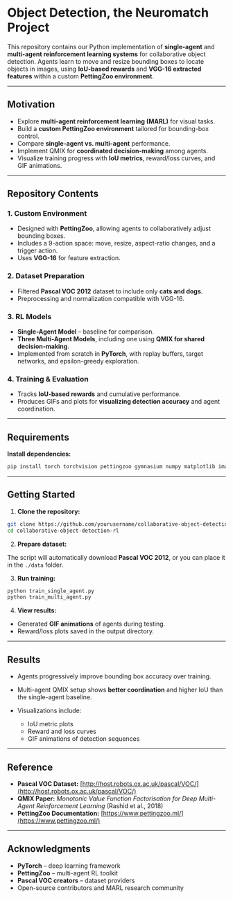 # Object Detection, the Neuromatch Project

This repository contains our Python implementation of **single-agent** and **multi-agent reinforcement learning systems** for collaborative object detection.
Agents learn to move and resize bounding boxes to locate objects in images, using **IoU-based rewards** and **VGG-16 extracted features** within a custom **PettingZoo environment**.

---

## Motivation

* Explore **multi-agent reinforcement learning (MARL)** for visual tasks.
* Build a **custom PettingZoo environment** tailored for bounding-box control.
* Compare **single-agent vs. multi-agent** performance.
* Implement QMIX for **coordinated decision-making** among agents.
* Visualize training progress with **IoU metrics**, reward/loss curves, and GIF animations.

---

## Repository Contents

### 1. Custom Environment

* Designed with **PettingZoo**, allowing agents to collaboratively adjust bounding boxes.
* Includes a 9-action space: move, resize, aspect-ratio changes, and a trigger action.
* Uses **VGG-16** for feature extraction.

### 2. Dataset Preparation

* Filtered **Pascal VOC 2012** dataset to include only **cats and dogs**.
* Preprocessing and normalization compatible with VGG-16.

### 3. RL Models

* **Single-Agent Model** – baseline for comparison.
* **Three Multi-Agent Models**, including one using **QMIX for shared decision-making**.
* Implemented from scratch in **PyTorch**, with replay buffers, target networks, and epsilon-greedy exploration.

### 4. Training & Evaluation

* Tracks **IoU-based rewards** and cumulative performance.
* Produces GIFs and plots for **visualizing detection accuracy** and agent coordination.

---

## Requirements

**Install dependencies:**

```bash
pip install torch torchvision pettingzoo gymnasium numpy matplotlib imageio opencv-python
```

---

## Getting Started

1. **Clone the repository:**

```bash
git clone https://github.com/yourusername/collaborative-object-detection-rl.git
cd collaborative-object-detection-rl
```

2. **Prepare dataset:**

The script will automatically download **Pascal VOC 2012**, or you can place it in the `./data` folder.

3. **Run training:**

```bash
python train_single_agent.py
python train_multi_agent.py
```

4. **View results:**

* Generated **GIF animations** of agents during testing.
* Reward/loss plots saved in the output directory.

---

## Results

* Agents progressively improve bounding box accuracy over training.
* Multi-agent QMIX setup shows **better coordination** and higher IoU than the single-agent baseline.
* Visualizations include:

  * IoU metric plots
  * Reward and loss curves
  * GIF animations of detection sequences

---

## Reference

* **Pascal VOC Dataset:** [http://host.robots.ox.ac.uk/pascal/VOC/](http://host.robots.ox.ac.uk/pascal/VOC/)
* **QMIX Paper:** *Monotonic Value Function Factorisation for Deep Multi-Agent Reinforcement Learning* (Rashid et al., 2018)
* **PettingZoo Documentation:** [https://www.pettingzoo.ml/](https://www.pettingzoo.ml/)

---

## Acknowledgments

* **PyTorch** – deep learning framework
* **PettingZoo** – multi-agent RL toolkit
* **Pascal VOC creators** – dataset providers
* Open-source contributors and MARL research community
